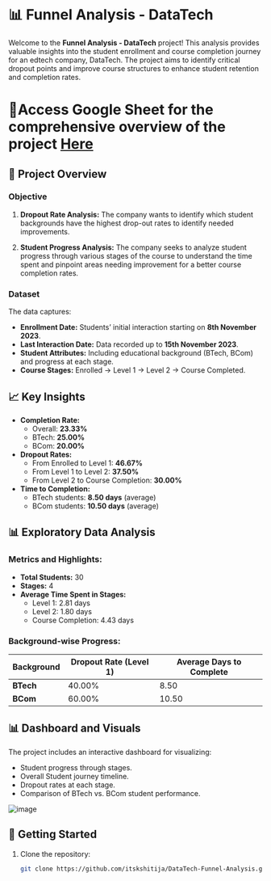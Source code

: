 # 📊 Funnel Analysis - DataTech

Welcome to the **Funnel Analysis - DataTech** project! This analysis provides valuable insights into the student enrollment and course completion journey for an edtech company, DataTech. The project aims to identify critical dropout points and improve course structures to enhance student retention and completion rates.

# 📍Access Google Sheet for the comprehensive overview of the project [Here](https://docs.google.com/spreadsheets/d/1kvIDoIcxH4UvdHC95g1uBzZFGs39OkDnWxlQ2R-Z9kk/edit?gid=2053471225#gid=2053471225)

## 📝 Project Overview

### Objective
1. **Dropout Rate Analysis:** The company wants to identify which student backgrounds have the highest drop-out rates to identify needed improvements.

2. **Student Progress Analysis:** The company seeks to analyze student progress through various stages of the course to understand the time spent and pinpoint areas needing improvement for a better course
completion rates.

### Dataset
The data captures:
- **Enrollment Date:** Students’ initial interaction starting on **8th November 2023**.
- **Last Interaction Date:** Data recorded up to **15th November 2023**.
- **Student Attributes:** Including educational background (BTech, BCom) and progress at each stage.
- **Course Stages:** Enrolled → Level 1 → Level 2 → Course Completed.

## 📈 Key Insights

- **Completion Rate:** 
  - Overall: **23.33%**
  - BTech: **25.00%**
  - BCom: **20.00%**
- **Dropout Rates:** 
  - From Enrolled to Level 1: **46.67%**
  - From Level 1 to Level 2: **37.50%**
  - From Level 2 to Course Completion: **30.00%**
- **Time to Completion:**
  - BTech students: **8.50 days** (average)
  - BCom students: **10.50 days** (average)

## 📊 Exploratory Data Analysis

### Metrics and Highlights:
- **Total Students:** 30
- **Stages:** 4
- **Average Time Spent in Stages:**
  - Level 1: 2.81 days
  - Level 2: 1.80 days
  - Course Completion: 4.43 days

### Background-wise Progress:
| Background | Dropout Rate (Level 1) | Average Days to Complete |
|------------|-------------------------|--------------------------|
| **BTech**  | 40.00%                 | 8.50                    |
| **BCom**   | 60.00%                 | 10.50                   |

## 📊 Dashboard and Visuals
The project includes an interactive dashboard for visualizing:
- Student progress through stages.
- Overall Student journey timeline.
- Dropout rates at each stage.
- Comparison of BTech vs. BCom student performance.

![image](https://github.com/user-attachments/assets/7400b877-b9f6-439d-901c-3b1950df8f9e)


## 🚀 Getting Started

1. Clone the repository:
   ```bash
   git clone https://github.com/itskshitija/DataTech-Funnel-Analysis.git
